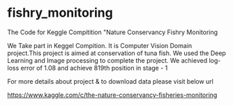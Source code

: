 # fishry_monitoring
The Code for Keggle Compitition "Nature Conservancy Fishry Monitoring


We Take part in Keggel Compition. It is Computer Vision Domain project.This project is aimed at conservation of tuna fish. We used the Deep Learning and Image processing to complete the project. We achieved log-loss error of 1.08 and achieve 819th position in stage - 1

For more details about project & to download data please visit below url

https://www.kaggle.com/c/the-nature-conservancy-fisheries-monitoring

